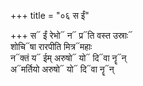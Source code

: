 +++
title = "०६ स ईं"

+++
स᳓ ईं रेभो᳓ न᳓ प्र᳓ति वस्त उस्राः᳓  
शोचि᳓षा रारपीति मित्र᳓महाः  
न᳓क्तं य᳓ ईम् अरुषो᳓ यो᳓ दि᳓वा नॄ᳓न्  
अ᳓मर्तियो अरुषो᳓ यो᳓ दि᳓वा नॄ᳓न्